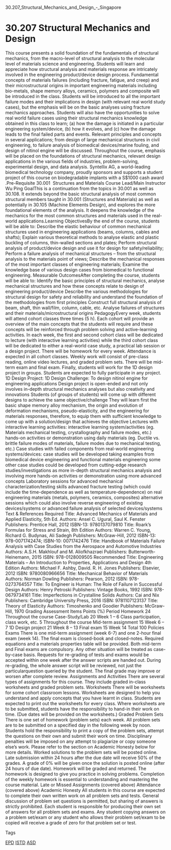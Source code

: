 30.207_Structural_Mechanics_and_Design_-_Singapore



30.207 Structural Mechanics and Design
======================================

This course presents a solid foundation of the fundamentals of structural mechanics, from the macro-level of structural analysis to the molecular level of materials science and engineering. Students will learn and appreciate how structural analysis and materials response are intricately involved in the engineering product/device design process. Fundamental concepts of materials failures (including fracture, fatigue, and creep) and their microstructural origins in important engineering materials including bio-metals, shape memory alloys, ceramics, polymers and composite will be introduced in the class. Students will be introduced to all the important failure modes and their implications in design (with relevant real world study cases), but the emphasis will be on the basic analyses using fracture mechanics approaches. Students will also have the opportunities to solve real world failure cases using their structural mechanics knowledge obtained in this class to learn; (a) how the damage is initiated in a particular engineering system/device, (b) how it evolves, and (c) how the damage leads to the final failed parts and events. Relevant principles and concepts in several applications; from design of large mechanical structures in civil engineering, to failure analysis of biomedical devices/marine fouling, and design of nitinol engine will be discussed. Throughout the course, emphasis will be placed on the foundations of structural mechanics, relevant design applications in the various fields of industries, problem-solving, experimental design, and data analysis. Syntellix AG, a world-leading biomedical technology company, proudly sponsors and supports a student project of this course on biodegradable implants with a S$1000 cash award .Pre-Requisite 30.001  Structures and Materials
Course Lead/Main Instructor Wu Ping GoalThis is a continuation from the topics in 30.001 as well as 30.108. It extends beyond the basic structural analysis of most common structural members taught in 30.001 (Structures and Materials) as well as potentially in 30.105 (Machine Elements Design), and explores the more foundational elements of the analysis. It deepens the knowledge of the mechanics for the most common structures and materials used in the real-world applications.Learning ObjectivesBy the end of the course, students will be able to: Describe the elastic behaviour of common mechanical structures used in engineering applications (beams, columns, cables and shafts); Explain various theoretical methods to analyse elastic and plastic buckling of columns, thin-walled sections and plates; Perform structural analysis of product/device design and use it for design for safety/reliability; Perform a failure analysis of mechanical structures – from the structural analysis to the materials point of views; Describe the mechanical responses of the most important classes of engineering materials; Examine the knowledge base of various design cases from biomedical to functional engineering.
Measurable OutcomesAfter completing the course, students will be able to: Identify the basic principles of structural mechanics, analyse mechanical structures and how these concepts relate to design of engineering product/device Describe the various methodologies for structural design for safety and reliability and understand the foundation of the methodologies from first principles Construct full structural analysis of beam, shaft, thin wall/film, column, cable, etc. Analyse failures of structures and their materials/microstructural origins
PedagogyEvery week, students will attend cohort classes three times (5 h). Each cohort will provide an overview of the main concepts that the students will require and these concepts will be reinforced through problem solving and active-learning activities. In each week, the first and second cohort class will be dedicated to lecture (with interactive learning activities) while the third cohort class will be dedicated to either a real-world case study, a practical lab session or a design project. There will be homework for every week. Attendance is expected in all cohort classes. Weekly work will consist of pre-class reading, online video lectures, and graded problem sets. There will be mid-term exam and final exam. Finally, students will work for the 1D design project in groups. Students are expected to fully participate in any project. 1D Design Project: 1D Design Challenge: To design nitinol engine for engineering applications Design project is open-ended and not only involves in-depth structural mechanics analyses but also creativity and innovations Students (of groups of students) will come up with different designs to achieve the same objective/challenge They will learn first the basic shape memory alloy mechanism, the origin and evolution of deformation mechanisms, pseudo-elasticity, and the engineering for materials responses, therefore, to equip them with sufficient knowledge to come up with a solution/design that achieves the objective Lectures with interactive learning activities: interactive learning system/activities (eg. Materials mechanical testing, crystallography and failure modes, etc.) hands-on activities or demonstration using daily materials (eg. Ductile vs. brittle failure modes of materials, failure modes due to mechanical testing, etc.) Case studies with failed components from real-world engineering systems/devices: case studies will be developed taking examples from biomedical device engineering and functional materials engineering some other case studies could be developed from cutting-edge research studies/investigations as more in-depth structural mechanics analysis and involving more hands-on activities or demonstration using more advanced concepts Laboratory sessions for advanced mechanical characterization/testing skills advanced fracture testing (which could include the time-dependence as well as temperature-dependence) on real engineering materials (metals, polymers, ceramics, composites) alternative sessions which could also involve reverse engineering of existing devices/systems or advanced failure analysis of selected devices/systems
Text & References Required Title: Advanced Mechanics of Materials and Applied Elasticity, 5th Ed.
Authors: Ansel C. Ugural, Saul K. Fenster
Publishers: Prentice Hall, 2012
ISBN-13: 9780137079810 Title: Roark’s Formulas for Stress and Strain, 8th Edition
Authors: Warren C. Young, Richard G. Budynas, Ali Sadegh
Publishers: McGraw-Hill, 2012
ISBN-13: 978-0071742474; ISBN-10: 0071742476 Title: Handbook of Materials Failure Analysis with Case Studies from the Aerospace and Automotive Industries
Authors: A.S.H. Makhlouf and M. Aliofkhazraei
Publishers: Butterworth-Heinemann, 2015
ISBN: 978-0128009505 Recommended Title: Engineering Materials – An Introduction to Properties, Applications and Design 4th Edition
Authors: Michael F. Ashby, David. R. H. Jones
Publishers: Elsevier, 2012
ISBN: 9780080966656 Title: Mechanical Behavior of Materials
Authors: Norman Dowling
Publishers: Pearson, 2012
ISBN: 978-0273764557 Title: To Engineer is Human: The Role of Failure in Successful Design
Authors: Henry Petroski
Publishers: Vintage Books, 1992
ISBN: 978-0679734161 Title: Imperfections in Crystalline Solids
Authors: Cai and Nix
Publishers: Cambridge University Press, 2016
ISBN: 9781107123137 Title: Theory of Elasticity
Authors: Timoshenko and Goodier
Publishers: McGraw-Hill, 1970
Grading Assessment Items Points (%) Period Homework 24 Throughout the course Case-Study/Lab 20 Week 1 – 6 Class participation, class work, etc. 5 Throughout the course Mid-term assignment 15 Week 6 – 7 1D Design project 21 Week 8 – 13 Final exam 15 Week 14 Total 100 Policies Exams There is one mid-term assignment (week 6-7) and one 2-hour final exam (week 14). The final exam is closed-book and closed-notes. Required equations and a materials properties table will be provided. Both mid-term and Final exams are compulsory. Any other situation will be treated as case-by-case basis. Requests for re-grading of tests and exams would be accepted within one week after the answer scripts are handed out. During re-grading, the whole answer script will be reviewed, not just the particularquestion queried by the student. The final grade may improve or worsen after complete review. Assignments and Activities There are several types of assignments for this course. They include graded in-class worksheets and graded problem sets. Worksheets There will be worksheets for some cohort classroom lessons. Worksheets are designed to help you understand and apply concepts that you have learnt in class. Students are expected to print out the worksheets for every class. Where worksheets are to be submitted, students have the responsibility to hand-in their work on time. (Due dates will be provided on the worksheets.) Graded Problem Sets There is one set of homework (problem sets) each week. All problem sets are to be submitted on a specified day in the following week by noon. Students hold the responsibility to print a copy of the problem sets, attempt the questions on their own and submit their work on time. Disciplinary penalties will be imposed on any attempt to plagiarize or copy someone else’s work. Please refer to the section on Academic Honesty below for more details. Worked solutions to the problem sets will be posted online. Late submission within 24 hours after the due date will receive 50% of the grades. A grade of 0% will be given once the solution is posted online (after 24 hours of due date). Homework will be graded and returned. The homework is designed to give you practice in solving problems. Completion of the weekly homework is essential to understanding and mastering the course material. Late or Missed Assignments (covered above) Attendance (covered above) Academic Honesty All students in this course are expected to complete their own written work on all problem sets and tests. General discussion of problem set questions is permitted, but sharing of answers is strictly prohibited. Each student is responsible for producing their own set of answers for all problem sets and exams. Any student copying answers on a problem set/exam or any student who allows their problem set/exam to be copied will receive a grade of zero for that problem set or test.

Tags

[EPD](/education/undergraduate/courses/?pillar-cluster=44)
[ISTD](/education/undergraduate/courses/?pillar-cluster=11)
[ASD](/education/undergraduate/courses/?pillar-cluster=1167)


